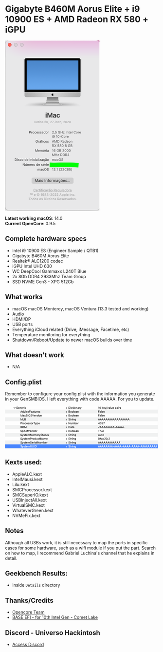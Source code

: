 # Gigabyte B460M Aorus Elite + i9 10900 ES + AMD Radeon RX 580 + iGPU

![About This Mac - General](https://raw.githubusercontent.com/viniciuspetrachin/EFI-GIGABYTE-B460M-ELITE-i9-10900-ES-RX-580-WITH-UHD-630/main/Details/about%20this%20mac.png)

**Latest working macOS**: 14.0
<br>
**Current OpenCore**: 0.9.5

## Complete hardware specs
- Intel i9 10900 ES (Engineer Sample / QTB1)
- Gigabyte B460M Aorus Elite
- Realtek® ALC1200 codec
- iGPU Intel UHD 630
- WC DeepCool Gammaxx L240T Blue
- 2x 8Gb DDR4 2933Mhz Team Group
- SSD NVME Gen3 - XPG 512Gb

## What works
- macOS macOS Monterey, macOS Ventura (13.3 tested and working)
- Audio
- HDMI/DP
- USB ports
- Everything iCloud related (Drive, iMessage, Facetime, etc)
- Temperature monitoring for everything
- Shutdown/Reboot/Update to newer macOS builds over time

## What doesn't work
- N/A

## Config.plist
Remember to configure your config.plist with the information you generate in your GenSMBIOS. I left everything with code AAAAA. For you to update.

![Config.plist Sample MLB](https://raw.githubusercontent.com/viniciuspetrachin/EFI-GIGABYTE-B460M-ELITE-i9-10900-ES-RX-580-WITH-UHD-630/main/Details/config%20plist%20gensmbios.png)

## Kexts used:
- AppleALC.kext
- IntelMausi.kext
- Lilu.kext
- SMCProcessor.kext
- SMCSuperIO.kext
- USBInjectAll.kext
- VirtualSMC.kext
- WhateverGreen.kext
- NVMeFix.kext

## Notes
Although all USBs work, it is still necessary to map the ports in specific cases for some hardware, such as a wifi module if you put the part. Search on how to map, I recommend Gabriel Luchina's channel that he explains in detail.

## Geekbench Results:
- Inside `Details` directory

## Thanks/Credits
- [Opencore Team](https://dortania.github.io/getting-started/)
- [BASE EFI - for 10th Intel Gen - Comet Lake](https://github.com/luchina-gabriel/BASE-EFI-INTEL-DESKTOP-10THGEN-COMET-LAKE)

## Discord - Universo Hackintosh
- [Access Discord](https://discord.universohackintosh.com.br)
